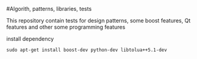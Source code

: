 #Algorith, patterns, libraries, tests

This repository contain tests for design patterns, some boost features, Qt features and other some programming features

install dependency
```
sudo apt-get install boost-dev python-dev libtolua++5.1-dev
```
